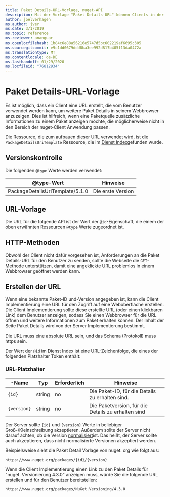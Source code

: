 ```yaml
---
title: Paket Details-URL-Vorlage, nuget-API
description: Mit der Vorlage "Paket Details-URL" können Clients in der Benutzeroberfläche einen Weblink zu weiteren Paket Details anzeigen.
author: joelverhagen
ms.author: jver
ms.date: 3/1/2019
ms.topic: reference
ms.reviewer: ananguar
ms.openlocfilehash: 1b84c6e88a56216e5747d5bc602219af6695c305
ms.sourcegitcommit: e9c1dd0679ddd8ba3ee992d817b405f13da0472a
ms.translationtype: MT
ms.contentlocale: de-DE
ms.lasthandoff: 01/29/2020
ms.locfileid: "76812934"
---
```

# <a name="package-details-url-template"></a>Paket Details-URL-Vorlage

Es ist möglich, dass ein Client eine URL erstellt, die vom Benutzer verwendet werden kann, um weitere Paket Details in seinem Webbrowser anzuzeigen. Dies ist hilfreich, wenn eine Paketquelle zusätzliche Informationen zu einem Paket anzeigen möchte, die möglicherweise nicht in den Bereich der nuget-Client Anwendung passen.

Die Ressource, die zum aufbauen dieser URL verwendet wird, ist die `PackageDetailsUriTemplate` Ressource, die im [Dienst Index](service-index.md)gefunden wurde.

## <a name="versioning"></a>Versionskontrolle

Die folgenden `@type` Werte werden verwendet:

@type-Wert                     | Hinweise
------------------------------- | -----
PackageDetailsUriTemplate/5.1.0 | Die erste Version

## <a name="url-template"></a>URL-Vorlage

Die URL für die folgende API ist der Wert der `@id`-Eigenschaft, die einem der oben erwähnten Ressourcen `@type` Werte zugeordnet ist.

## <a name="http-methods"></a>HTTP-Methoden

Obwohl der Client nicht dafür vorgesehen ist, Anforderungen an die Paket Details-URL für den Benutzer zu senden, sollte die Webseite die `GET`-Methode unterstützen, damit eine angeklickte URL problemlos in einem Webbrowser geöffnet werden kann.

## <a name="construct-the-url"></a>Erstellen der URL

Wenn eine bekannte Paket-ID und-Version angegeben ist, kann die Client Implementierung eine URL für den Zugriff auf eine Weboberfläche erstellen. Die Client Implementierung sollte diese erstellte URL (oder einen klickbaren Link) dem Benutzer anzeigen, sodass Sie einen Webbrowser für die URL öffnen und weitere Informationen zum Paket erhalten können. Der Inhalt der Seite Paket Details wird von der Server Implementierung bestimmt.

Die URL muss eine absolute URL sein, und das Schema (Protokoll) muss https sein.

Der Wert der `@id` im Dienst Index ist eine URL-Zeichenfolge, die eines der folgenden Platzhalter Token enthält:

### <a name="url-placeholders"></a>URL-Platzhalter

-Name        | Typ    | Erforderlich | Hinweise
----------- | ------- | -------- | -----
`{id}`      | string  | no       | Die Paket-ID, für die Details zu erhalten sind.
`{version}` | string  | no       | Die Paketversion, für die Details zu erhalten sind

Der Server sollte `{id}` und `{version}` Werte in beliebiger Groß-/Kleinschreibung akzeptieren. Außerdem sollte der Server nicht darauf achten, ob die Version [normalisiert](../concepts/package-versioning.md#normalized-version-numbers)ist. Das heißt, der Server sollte auch akzeptieren, dass nicht normalisierte Versionen akzeptiert werden.

Beispielsweise sieht die Paket Detail Vorlage von nuget. org wie folgt aus:

    https://www.nuget.org/packages/{id}/{version}

Wenn die Client Implementierung einen Link zu den Paket Details für "nuget. Versionierung 4.3.0" anzeigen muss, würde Sie die folgende URL erstellen und für den Benutzer bereitstellen:

    https://www.nuget.org/packages/NuGet.Versioning/4.3.0
